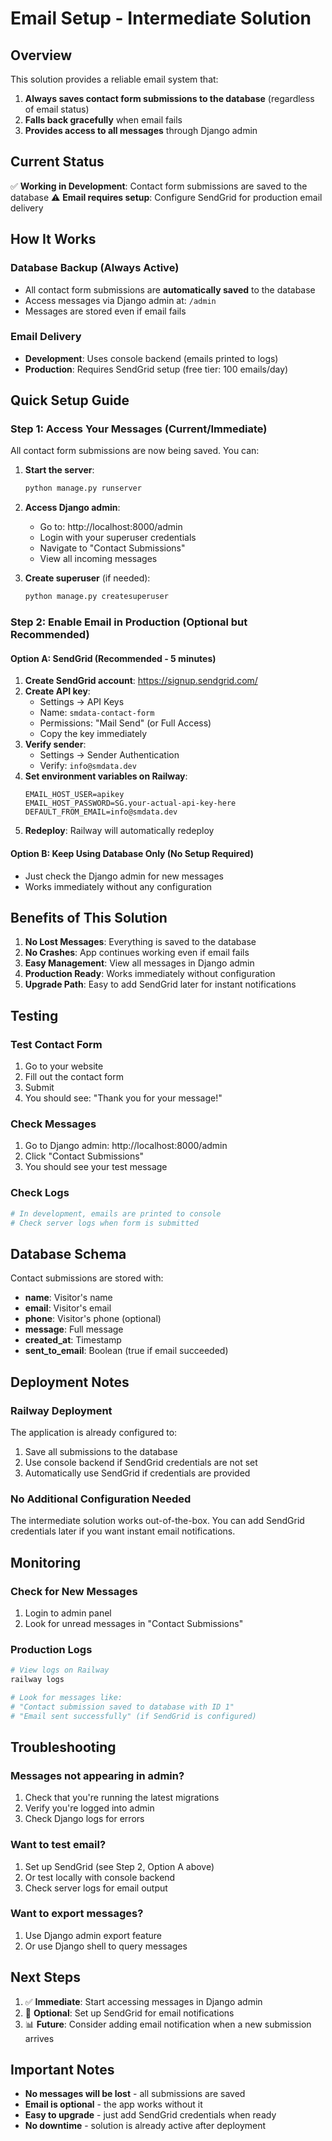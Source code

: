 # Email Setup - Intermediate Solution

## Overview
This solution provides a reliable email system that:
1. **Always saves contact form submissions to the database** (regardless of email status)
2. **Falls back gracefully** when email fails
3. **Provides access to all messages** through Django admin

## Current Status
✅ **Working in Development**: Contact form submissions are saved to the database
⚠️ **Email requires setup**: Configure SendGrid for production email delivery

## How It Works

### Database Backup (Always Active)
- All contact form submissions are **automatically saved** to the database
- Access messages via Django admin at: `/admin`
- Messages are stored even if email fails

### Email Delivery
- **Development**: Uses console backend (emails printed to logs)
- **Production**: Requires SendGrid setup (free tier: 100 emails/day)

## Quick Setup Guide

### Step 1: Access Your Messages (Current/Immediate)
All contact form submissions are now being saved. You can:

1. **Start the server**:
   ```bash
   python manage.py runserver
   ```

2. **Access Django admin**:
   - Go to: http://localhost:8000/admin
   - Login with your superuser credentials
   - Navigate to "Contact Submissions"
   - View all incoming messages

3. **Create superuser** (if needed):
   ```bash
   python manage.py createsuperuser
   ```

### Step 2: Enable Email in Production (Optional but Recommended)

#### Option A: SendGrid (Recommended - 5 minutes)

1. **Create SendGrid account**: https://signup.sendgrid.com/
2. **Create API key**:
   - Settings → API Keys
   - Name: `smdata-contact-form`
   - Permissions: "Mail Send" (or Full Access)
   - Copy the key immediately
3. **Verify sender**:
   - Settings → Sender Authentication
   - Verify: `info@smdata.dev`
4. **Set environment variables on Railway**:
   ```
   EMAIL_HOST_USER=apikey
   EMAIL_HOST_PASSWORD=SG.your-actual-api-key-here
   DEFAULT_FROM_EMAIL=info@smdata.dev
   ```
5. **Redeploy**: Railway will automatically redeploy

#### Option B: Keep Using Database Only (No Setup Required)
- Just check the Django admin for new messages
- Works immediately without any configuration

## Benefits of This Solution

1. **No Lost Messages**: Everything is saved to the database
2. **No Crashes**: App continues working even if email fails
3. **Easy Management**: View all messages in Django admin
4. **Production Ready**: Works immediately without configuration
5. **Upgrade Path**: Easy to add SendGrid later for instant notifications

## Testing

### Test Contact Form
1. Go to your website
2. Fill out the contact form
3. Submit
4. You should see: "Thank you for your message!"

### Check Messages
1. Go to Django admin: http://localhost:8000/admin
2. Click "Contact Submissions"
3. You should see your test message

### Check Logs
```bash
# In development, emails are printed to console
# Check server logs when form is submitted
```

## Database Schema

Contact submissions are stored with:
- **name**: Visitor's name
- **email**: Visitor's email
- **phone**: Visitor's phone (optional)
- **message**: Full message
- **created_at**: Timestamp
- **sent_to_email**: Boolean (true if email succeeded)

## Deployment Notes

### Railway Deployment
The application is already configured to:
1. Save all submissions to the database
2. Use console backend if SendGrid credentials are not set
3. Automatically use SendGrid if credentials are provided

### No Additional Configuration Needed
The intermediate solution works out-of-the-box. You can add SendGrid credentials later if you want instant email notifications.

## Monitoring

### Check for New Messages
1. Login to admin panel
2. Look for unread messages in "Contact Submissions"

### Production Logs
```bash
# View logs on Railway
railway logs

# Look for messages like:
# "Contact submission saved to database with ID 1"
# "Email sent successfully" (if SendGrid is configured)
```

## Troubleshooting

### Messages not appearing in admin?
1. Check that you're running the latest migrations
2. Verify you're logged into admin
3. Check Django logs for errors

### Want to test email?
1. Set up SendGrid (see Step 2, Option A above)
2. Or test locally with console backend
3. Check server logs for email output

### Want to export messages?
1. Use Django admin export feature
2. Or use Django shell to query messages

## Next Steps

1. ✅ **Immediate**: Start accessing messages in Django admin
2. 📧 **Optional**: Set up SendGrid for email notifications
3. 📊 **Future**: Consider adding email notification when a new submission arrives

## Important Notes

- **No messages will be lost** - all submissions are saved
- **Email is optional** - the app works without it
- **Easy to upgrade** - just add SendGrid credentials when ready
- **No downtime** - solution is already active after deployment

